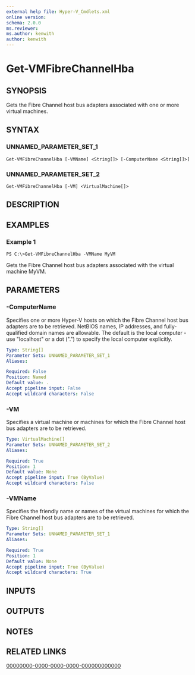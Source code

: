 ```yaml
---
external help file: Hyper-V_Cmdlets.xml
online version: 
schema: 2.0.0
ms.reviewer:
ms.author: kenwith
author: kenwith
---
```


# Get-VMFibreChannelHba

## SYNOPSIS
Gets the Fibre Channel host bus adapters associated with one or more virtual machines.

## SYNTAX

### UNNAMED_PARAMETER_SET_1
```
Get-VMFibreChannelHba [-VMName] <String[]> [-ComputerName <String[]>]
```

### UNNAMED_PARAMETER_SET_2
```
Get-VMFibreChannelHba [-VM] <VirtualMachine[]>
```

## DESCRIPTION

## EXAMPLES

### Example 1
```
PS C:\>Get-VMFibreChannelHba -VMName MyVM
```

Gets the Fibre Channel host bus adapters associated with the virtual machine MyVM.

## PARAMETERS

### -ComputerName
Specifies one or more Hyper-V hosts on which the Fibre Channel host bus adapters are to be retrieved.
NetBIOS names, IP addresses, and fully-qualified domain names are allowable.
The default is the local computer - use "localhost" or a dot (".") to specify the local computer explicitly.

```yaml
Type: String[]
Parameter Sets: UNNAMED_PARAMETER_SET_1
Aliases: 

Required: False
Position: Named
Default value: .
Accept pipeline input: False
Accept wildcard characters: False
```

### -VM
Specifies a virtual machine or machines for which the Fibre Channel host bus adapters are to be retrieved.

```yaml
Type: VirtualMachine[]
Parameter Sets: UNNAMED_PARAMETER_SET_2
Aliases: 

Required: True
Position: 1
Default value: None
Accept pipeline input: True (ByValue)
Accept wildcard characters: False
```

### -VMName
Specifies the friendly name or names of the virtual machines for which the Fibre Channel host bus adapters are to be retrieved.

```yaml
Type: String[]
Parameter Sets: UNNAMED_PARAMETER_SET_1
Aliases: 

Required: True
Position: 1
Default value: None
Accept pipeline input: True (ByValue)
Accept wildcard characters: True
```

## INPUTS

## OUTPUTS

## NOTES

## RELATED LINKS

[00000000-0000-0000-0000-000000000000](00000000-0000-0000-0000-000000000000)
